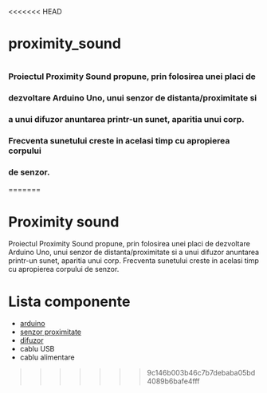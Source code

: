 <<<<<<< HEAD
# proximity_sound
#
###	Proiectul Proximity Sound propune, prin folosirea unei placi de
###	 dezvoltare Arduino Uno, unui senzor de distanta/proximitate si
###	 a unui difuzor anuntarea printr-un sunet, aparitia unui corp.
###	 Frecventa sunetului creste in acelasi timp cu apropierea corpului
###	 de senzor.


=======
# Proximity sound
Proiectul Proximity Sound propune, prin folosirea unei placi de dezvoltare Arduino Uno, unui senzor de distanta/proximitate si a unui difuzor anuntarea printr-un sunet, aparitia unui corp.
Frecventa sunetului creste in acelasi timp cu apropierea corpului de senzor.

# Lista componente

* [arduino](https://www.robofun.ro/arduino_uno_v3)
* [senzor proximitate](https://www.robofun.ro/senzor_sharp_%20GP2D120XJ00F)
* [difuzor](https://www.robofun.ro/minidifuzor-brick)
* cablu USB
* cablu alimentare
>>>>>>> 9c146b003b46c7b7debaba05bd4089b6bafe4fff
